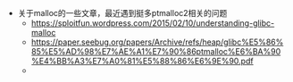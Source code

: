 - 关于malloc的一些文章，最近遇到挺多ptmalloc2相关的问题
	- https://sploitfun.wordpress.com/2015/02/10/understanding-glibc-malloc
	- https://paper.seebug.org/papers/Archive/refs/heap/glibc%E5%86%85%E5%AD%98%E7%AE%A1%E7%90%86ptmalloc%E6%BA%90%E4%BB%A3%E7%A0%81%E5%88%86%E6%9E%90.pdf
	-